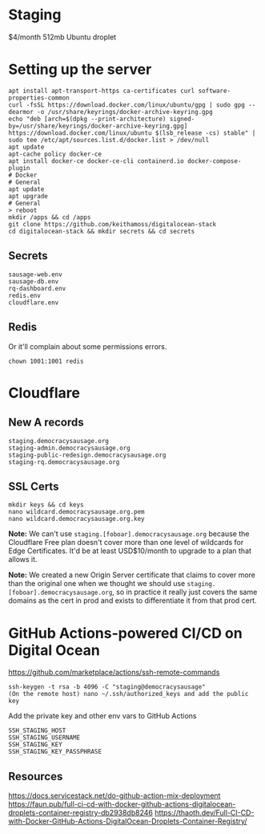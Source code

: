 # Staging

$4/month 512mb Ubuntu droplet

# Setting up the server

```
apt install apt-transport-https ca-certificates curl software-properties-common
curl -fsSL https://download.docker.com/linux/ubuntu/gpg | sudo gpg --dearmor -o /usr/share/keyrings/docker-archive-keyring.gpg
echo "deb [arch=$(dpkg --print-architecture) signed-by=/usr/share/keyrings/docker-archive-keyring.gpg] https://download.docker.com/linux/ubuntu $(lsb_release -cs) stable" | sudo tee /etc/apt/sources.list.d/docker.list > /dev/null
apt update
apt-cache policy docker-ce
apt install docker-ce docker-ce-cli containerd.io docker-compose-plugin
# Docker
# General
apt update
apt upgrade
# General
> reboot
mkdir /apps && cd /apps
git clone https://github.com/keithamoss/digitalocean-stack
cd digitalocean-stack && mkdir secrets && cd secrets
```

## Secrets

```
sausage-web.env
sausage-db.env
rq-dashboard.env
redis.env
cloudflare.env
```

## Redis

Or it'll complain about some permissions errors.

```
chown 1001:1001 redis
```

# Cloudflare

## New A records

```
staging.democracysausage.org
staging-admin.democracysausage.org
staging-public-redesign.democracysausage.org
staging-rq.democracysausage.org
```

## SSL Certs

```
mkdir keys && cd keys
nano wildcard.democracysausage.org.pem
nano wildcard.democracysausage.org.key
```

**Note:** We can't use `staging.[foboar].democracysausage.org` because the Cloudflare Free plan doesn't cover more than one level of wildcards for Edge Certificates. It'd be at least USD$10/month to upgrade to a plan that allows it.

**Note:** We created a new Origin Server certificate that claims to cover more than the original one when we thought we should use `staging.[foboar].democracysausage.org`, so in practice it really just covers the same domains as the cert in prod and exists to differentiate it from that prod cert.

# GitHub Actions-powered CI/CD on Digital Ocean

https://github.com/marketplace/actions/ssh-remote-commands

```
ssh-keygen -t rsa -b 4096 -C "staging@democracysausage"
(On the remote host) nano ~/.ssh/authorized_keys and add the public key
```

Add the private key and other env vars to GitHub Actions

```
SSH_STAGING_HOST
SSH_STAGING_USERNAME
SSH_STAGING_KEY
SSH_STAGING_KEY_PASSPHRASE
```

## Resources

https://docs.servicestack.net/do-github-action-mix-deployment
https://faun.pub/full-ci-cd-with-docker-github-actions-digitalocean-droplets-container-registry-db2938db8246
https://thaoth.dev/Full-CI-CD-with-Docker-GitHub-Actions-DigitalOcean-Droplets-Container-Registry/
